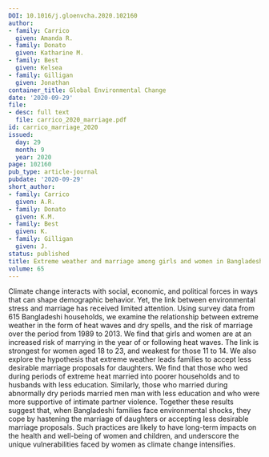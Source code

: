 ```yaml
---
DOI: 10.1016/j.gloenvcha.2020.102160
author:
- family: Carrico
  given: Amanda R.
- family: Donato
  given: Katharine M.
- family: Best
  given: Kelsea
- family: Gilligan
  given: Jonathan
container_title: Global Environmental Change
date: '2020-09-29'
file:
- desc: full text
  file: carrico_2020_marriage.pdf
id: carrico_marriage_2020
issued:
  day: 29
  month: 9
  year: 2020
page: 102160
pub_type: article-journal
pubdate: '2020-09-29'
short_author:
- family: Carrico
  given: A.R.
- family: Donato
  given: K.M.
- family: Best
  given: K.
- family: Gilligan
  given: J.
status: published
title: Extreme weather and marriage among girls and women in Bangladesh
volume: 65
---
```

Climate change interacts with social, economic, and political forces in ways that can shape demographic behavior. Yet, the link between environmental stress and marriage has received limited attention. Using survey data from 615 Bangladeshi households, we examine the relationship between extreme weather in the form of heat waves and dry spells, and the risk of marriage over the period from 1989 to 2013. We find that girls and women are at an increased risk of marrying in the year of or following heat waves. The link is strongest for women aged 18 to 23, and weakest for those 11 to 14. We also explore the hypothesis that extreme weather leads families to accept less desirable marriage proposals for daughters. We find that those who wed during periods of extreme heat married into poorer households and to husbands with less education. Similarly, those who married during abnormally dry periods married men man with less education and who were more supportive of intimate partner violence. Together these results suggest that, when Bangladeshi families face environmental shocks, they cope by hastening the marriage of daughters or accepting less desirable marriage proposals. Such practices are likely to have long-term impacts on the health and well-being of women and children, and underscore the unique vulnerabilities faced by women as climate change intensifies.
